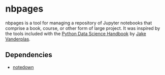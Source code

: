 # nbpages

nbpages is a tool for managing a repository of Jupyter notebooks that comprise a book, course, or other
form of large project. It was inspired by the tools included with the
[Python Data Science Handbook](https://github.com/jakevdp/PythonDataScienceHandbook) by 
[Jake Vanderplas](https://github.com/jakevdp).


## Dependencies

* [notedown](https://github.com/aaren/notedown)

